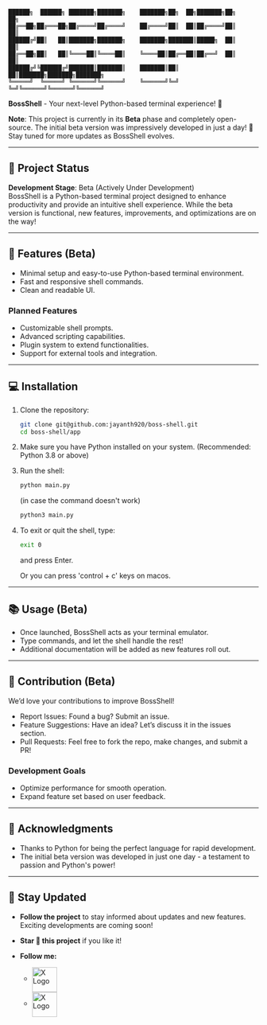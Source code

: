 

    ██████╗  ██████╗ ███████╗███████╗    ███████╗██╗  ██╗███████╗██╗     ██╗     
    ██╔══██╗██╔═══██╗██╔════╝██╔════╝    ██╔════╝██║  ██║██╔════╝██║     ██║     
    ██████╔╝██║   ██║███████╗███████╗    ███████╗███████║█████╗  ██║     ██║     
    ██╔══██╗██║   ██║╚════██║╚════██║    ╚════██║██╔══██║██╔══╝  ██║     ██║     
    ██████╔╝╚██████╔╝███████║███████║    ███████║██║  ██║███████╗███████╗███████╗
    ╚═════╝  ╚═════╝ ╚══════╝╚══════╝    ╚══════╝╚═╝  ╚═╝╚══════╝╚══════╝╚══════╝

**BossShell** - Your next-level Python-based terminal experience! 🚀  

**Note**: This project is currently in its **Beta** phase and completely open-source. The initial beta version was impressively developed in just a day! 🎉 Stay tuned for more updates as BossShell evolves.

---

## 🚧 Project Status

**Development Stage**: Beta (Actively Under Development)  
BossShell is a Python-based terminal project designed to enhance productivity and provide an intuitive shell experience. While the beta version is functional, new features, improvements, and optimizations are on the way!

---

## 🌟 Features (Beta)

- Minimal setup and easy-to-use Python-based terminal environment.
- Fast and responsive shell commands.
- Clean and readable UI.

### Planned Features
- Customizable shell prompts.
- Advanced scripting capabilities.
- Plugin system to extend functionalities.
- Support for external tools and integration.

---

## 💻 Installation

1. Clone the repository:  
   ```bash
   git clone git@github.com:jayanth920/boss-shell.git
   cd boss-shell/app
   
2. Make sure you have Python installed on your system. (Recommended: Python 3.8 or above)

3. Run the shell:
   ```bash
   python main.py
   ```

   (in case the command doesn't work)
   ```bash
   python3 main.py
   ```
4. To exit or quit the shell, type:
    ```bash
    exit 0 
    ```
    and press Enter.
   
    Or you can press 'control + c' keys on macos.
---

## 📚 Usage (Beta)

- Once launched, BossShell acts as your terminal emulator.
- Type commands, and let the shell handle the rest!
- Additional documentation will be added as new features roll out.

---

## 🚀 Contribution (Beta)

We’d love your contributions to improve BossShell!
- Report Issues: Found a bug? Submit an issue.
- Feature Suggestions: Have an idea? Let’s discuss it in the issues section.
- Pull Requests: Feel free to fork the repo, make changes, and submit a PR!

### Development Goals
- Optimize performance for smooth operation.
- Expand feature set based on user feedback.

---

## 🙌 Acknowledgments
- Thanks to Python for being the perfect language for rapid development.
- The initial beta version was developed in just one day - a testament to passion and Python's power!

---

## 📢 Stay Updated
- **Follow the project** to stay informed about updates and new features. Exciting developments are coming soon!
- **Star 🌟 this project** if you like it!
- **Follow me:**

  - <a href="[https://x/jaydev920](https://github.com/jayanth920)">
    <img src="https://encrypted-tbn0.gstatic.com/images?q=tbn:ANd9GcSDFjqGPor45q1DECnoBj8zLIDCD_tlgBaPng&s" alt="X Logo" width="50" style="vertical-align:middle;">
    </a>
  - <a href="https://x/jaydev920">
    <img src="https://avatars.githubusercontent.com/u/50278?s=280&v=4" alt="X Logo" width="50" style="vertical-align:middle;">
    </a>



